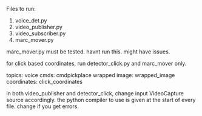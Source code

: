 Files to run:
1. voice_det.py
2. video_publisher.py
3. video_subscriber.py
4. marc_mover.py

marc_mover.py must be tested. havnt run this. might have issues.

for click based coordinates, run detector_click.py and marc_mover only.

topics: voice cmds: cmdpickplace
        wrapped image: wrapped_image
        coordinates: click_coordinates

in both video_publisher and detector_click, change input VideoCapture source accordingly.
the python compiler to use is given at the start of every file. change if you get errors.
